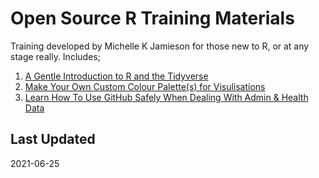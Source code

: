 # Open Source R Training Materials 

Training developed by Michelle K Jamieson for those new to R, or at any stage really. 
Includes;

1. [A Gentle Introduction to R and the Tidyverse](https://github.com/themichjam/training/tree/main/Genvisr)
2. [Make Your Own Custom Colour Palette(s) for Visulisations](https://github.com/themichjam/training/tree/main/custom_palette)
3. [Learn How To Use GitHub Safely When Dealing With Admin & Health Data](https://github.com/themichjam/training/tree/main/github_guidance)



## Last Updated 

2021-06-25
